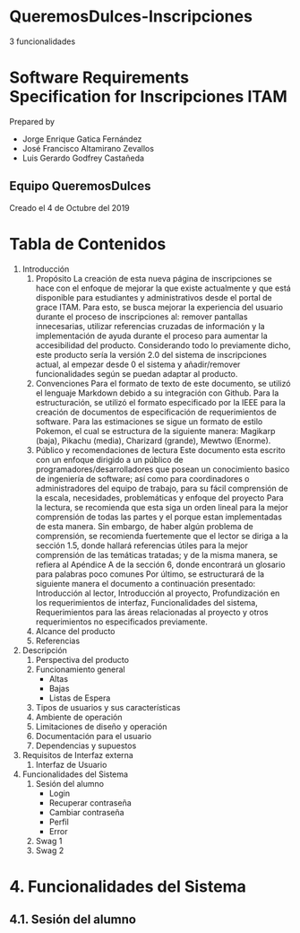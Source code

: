 # QueremosDulces-Inscripciones
3 funcionalidades

# Software Requirements Specification for Inscripciones ITAM 

Prepared by 
- Jorge Enrique Gatica Fernández
- José Francisco Altamirano Zevallos
- Luis Gerardo Godfrey Castañeda

## Equipo QueremosDulces

Creado el 4 de Octubre del 2019

# Tabla de Contenidos

1. Introducción
   1. Propósito
      La creación de esta nueva página de inscripciones se hace con el enfoque de mejorar la que existe actualmente y que está disponible para estudiantes y administrativos desde el portal de grace ITAM.
      Para esto, se busca mejorar la experiencia del usuario durante el proceso de inscripciones al: remover pantallas innecesarias, utilizar referencias cruzadas de información y la implementación de ayuda durante el proceso para aumentar la accesibilidad del producto.
      Considerando todo lo previamente dicho, este producto sería la versión 2.0 del sistema de inscripciones actual, al empezar desde 0 el sistema y añadir/remover funcionalidades según se puedan adaptar al producto.
   1. Convenciones
      Para el formato de texto de este documento, se utilizó el lenguaje Markdown debido a su integración con Github.
      Para la estructuración, se utilizó el formato especificado por la IEEE para la creación de documentos de especificación de requerimientos de software.
      Para las estimaciones se sigue un formato de estilo Pokemon, el cual se estructura de la siguiente manera: Magikarp (baja), Pikachu (media), Charizard (grande), Mewtwo (Enorme).
   1. Público y recomendaciones de lectura
      Este documento esta escrito con un enfoque dirigido a un público de programadores/desarrolladores que posean un conocimiento basico de ingeniería de software; así como para coordinadores o administradores del equipo de trabajo, para su fácil comprensión de la escala, necesidades, problemáticas y enfoque del proyecto
      Para la lectura, se recomienda que esta siga un orden lineal para la mejor comprensión de todas las partes y el porque estan implementadas de esta manera.
      Sin embargo, de haber algún problema de comprensión, se recomienda fuertemente que el lector se diriga a la sección 1.5, donde hallará referencias útiles para la mejor comprensión de las temáticas tratadas; y de la misma manera, se refiera al Apéndice A de la sección 6, donde encontrará un glosario para palabras poco comunes
      Por último, se estructurará de la siguiente manera el documento a continuación presentado: Introducción al lector, Introducción al proyecto, Profundización en los requerimientos de interfaz, Funcionalidades del sistema, Requerimientos para las áreas relacionadas al proyecto y otros requerimientos no especificados previamente.
   1. Alcance del producto
   1. Referencias
2. Descripción
   1. Perspectiva del producto
   1. Funcionamiento general
      - Altas
      - Bajas
      - Listas de Espera
   1. Tipos de usuarios y sus características
   1. Ambiente de operación
   1. Limitaciones de diseño y operación
   1. Documentación para el usuario
   1. Dependencias y supuestos
3. Requisitos de Interfaz externa
   1. Interfaz de Usuario
4. Funcionalidades del Sistema
   1. Sesión del alumno
      - Login
      - Recuperar contraseña
      - Cambiar contraseña
      - Perfil
      - Error
   1. Swag 1
   1. Swag 2

# 4. Funcionalidades del Sistema

## 4.1. Sesión del alumno


